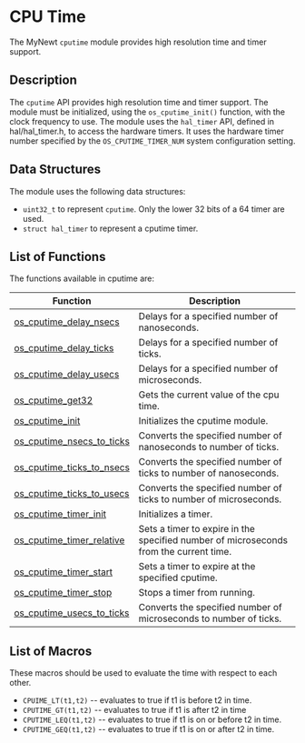 # CPU Time

The MyNewt `cputime` module provides high resolution time and timer support. 

## Description

The `cputime` API provides high resolution time and timer support.  The module must be initialized, using the `os_cputime_init()` function, with the clock frequency to use. The module uses the `hal_timer` API, defined in hal/hal_timer.h, to access the hardware timers. It uses the hardware timer number specified by the `OS_CPUTIME_TIMER_NUM` system configuration setting.

## Data Structures

The module uses the following data structures:

* `uint32_t` to represent `cputime`. Only the lower 32 bits of a 64 timer are used. 
* `struct hal_timer` to represent a cputime timer.

## List of Functions

The functions available in cputime are:

| **Function** | **Description** |
|-----------|-----------|
| [os_cputime_delay_nsecs](os_cputime_delay_nsecs.md) | Delays for a specified number of nanoseconds. |
| [os_cputime_delay_ticks](os_cputime_delay_ticks.md) | Delays for a specified number of ticks. |
| [os_cputime_delay_usecs](os_cputime_delay_usecs.md) | Delays for a specified number of microseconds. |
| [os_cputime_get32](os_cputime_get32.md) | Gets the current value of the cpu time.|
| [os_cputime_init](os_cputime_init.md) | Initializes the cputime module. |
| [os_cputime_nsecs_to_ticks](os_cputime_nsecs_to_ticks.md) | Converts the specified number of nanoseconds to number of ticks. |
| [os_cputime_ticks_to_nsecs](os_cputime_ticks_to_nsecs.md) | Converts the specified number of ticks to number of nanoseconds. | 
| [os_cputime_ticks_to_usecs](os_cputime_ticks_to_usecs.md) | Converts the specified number of ticks to number of microseconds. |
| [os_cputime_timer_init](os_cputime_timer_init.md) | Initializes a timer. |
| [os_cputime_timer_relative](os_cputime_timer_relative.md) | Sets a timer to expire in the specified number of microseconds from the current time. | 
| [os_cputime_timer_start](os_cputime_timer_start.md) | Sets a timer to expire at the specified cputime. |
| [os_cputime_timer_stop](os_cputime_timer_stop.md) | Stops a timer from running. |
| [os_cputime_usecs_to_ticks](os_cputime_usecs_to_ticks.md) | Converts the specified number of microseconds to number of ticks. |

## List of Macros

These macros should be used to evaluate the time with respect to each other.

* `CPUIME_LT(t1,t2)` -- evaluates to true if t1 is before t2 in time.
* `CPUTIME_GT(t1,t2)` -- evaluates to true if t1 is after t2 in time 
* `CPUTIME_LEQ(t1,t2)` -- evaluates to true if t1 is on or before t2 in time.
* `CPUTIME_GEQ(t1,t2)` -- evaluates to true if t1 is on or after t2 in time.
